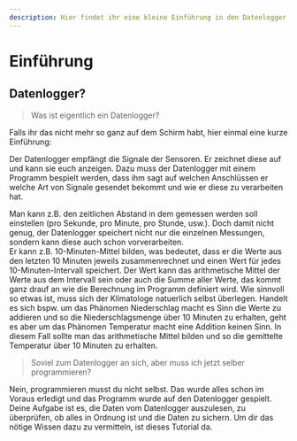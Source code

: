 ```yaml
---
description: Hier findet ihr eine kleine Einführung in den Datenlogger.
---
```


# Einführung

## Datenlogger?

> Was ist eigentlich ein Datenlogger?

Falls ihr das nicht mehr so ganz auf dem Schirm habt, hier einmal eine kurze Einführung:

Der Datenlogger empfängt die Signale der Sensoren. Er zeichnet diese auf und kann sie euch anzeigen. Dazu muss der Datenlogger mit einem Programm bespielt werden, dass ihm sagt auf welchen Anschlüssen er welche Art von Signale gesendet bekommt und wie er diese zu verarbeiten hat. 

Man kann z.B. den zeitlichen Abstand in dem gemessen werden soll einstellen \(pro Sekunde, pro Minute, pro Stunde, usw.\). Doch damit nicht genug, der Datenlogger speichert nicht nur die einzelnen Messungen, sondern kann diese auch schon vorverarbeiten.   
Er kann z.B. 10-Minuten-Mittel bilden, was bedeutet, dass er die Werte aus den letzten 10 Minuten jeweils zusammenrechnet und einen Wert für jedes 10-Minuten-Intervall speichert. Der Wert kann das arithmetische Mittel der Werte aus dem Intervall sein oder auch die Summe aller Werte, das kommt ganz drauf an wie die Berechnung im Programm definiert wird. Wie sinnvoll so etwas ist, muss sich der Klimatologe natuerlich selbst überlegen. Handelt es sich bspw. um das Phänomen Niederschlag macht es Sinn die Werte zu addieren und so die Niederschlagsmenge über 10 Minuten zu erhalten, geht es aber um das Phänomen Temperatur macht eine Addition keinen Sinn. In diesem Fall sollte man das arithmetische Mittel bilden und so die gemittelte Temperatur über 10 Minuten zu erhalten.

> Soviel zum Datenlogger an sich, aber muss ich jetzt selber programmieren?

Nein, programmieren musst du nicht selbst. Das wurde alles schon im Voraus erledigt und das Programm wurde auf den Datenlogger gespielt. Deine Aufgabe ist es, die Daten vom Datenlogger auszulesen, zu überprüfen, ob alles in Ordnung ist und die Daten zu sichern. Um dir das nötige Wissen dazu zu vermitteln, ist dieses Tutorial da.



